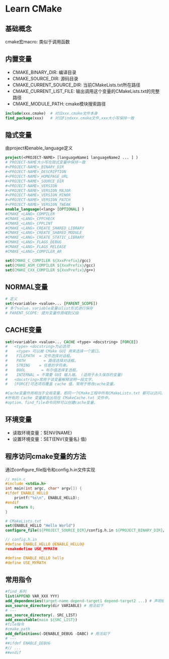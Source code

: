 # Learn CMake


## 基础概念

cmake宏macro: 类似于调用函数


## 内置变量

- CMAKE_BINARY_DIR: 编译目录
- CMAKE_SOURCE_DIR: 源码目录
- CMAKE_CURRENT_SOURCE_DIR: 当前CMakeLists.txt所在路径
- CMAKE_CURRENT_LIST_FILE: 输出调用这个变量的CMakeLists.txt的完整路径
- CMAKE_MODULE_PATH: cmake模块搜索路径

```cmake
include(xxx.cmake)  # 对应xxx.cmake文件本身
find_package(xxx)   # 对应Findxxx.cmake文件,xxx大小写保持一致
```

## 隐式变量

由project和enable_language定义

```cmake
project(<PROJECT-NAME> [languageName1 languageName2 ... ] )
# PROJECT-NAME大小写在隐式变量中保持一致
#<PROJECT-NAME>_BINARY_DIR
#<PROJECT-NAME>_DESCRIPTION
#<PROJECT-NAME>_HOMEPAGE_URL
#<PROJECT-NAME>_SOURCE_DIR
#<PROJECT-NAME>_VERSION
#<PROJECT-NAME>_VERSION_MAJOR
#<PROJECT-NAME>_VERSION_MINOR
#<PROJECT-NAME>_VERSION_PATCH
#<PROJECT-NAME>_VERSION_TWEAK
enable_language(<lang> [OPTIONAL] )
#CMAKE_<LANG>_COMPILER
#CMAKE_<LANG>_CPPCHECK
#CMAKE_<LANG>_CPPLINT
#CMAKE_<LANG>_CREATE_SHARED_LIBRARY
#CMAKE_<LANG>_CREATE_SHARED_MODULE
#CMAKE_<LANG>_CREATE_STATIC_LIBRARY
#CMAKE_<LANG>_FLAGS_DEBUG
#CMAKE_<LANG>_FLAGS_RELEASE
#CMAKE_<LANG>_COMPILER_AR

set(CMAKE_C_COMPILER ${XxxPrefix}/gcc)
set(CMAKE_ASM_COMPILER ${XxxPrefix}/gcc)
set(CMAKE_CXX_COMPILER ${XxxPrefix}/g++)
```

## NORMAL变量

```cmake
# 定义
set(<variable> <value>... [PARENT_SCOPE])
# 多个value，variable变量以list形式进行保存
# PARENT_SCOPE: 提升变量作用域到父级
```

## CACHE变量


```cmake
set(<variable> <value>... CACHE <type> <docstring> [FORCE])  
#	<type> <docstring>为必选项
#    <type> 可以被 CMake GUI 用来选择一个窗口。
#    FILEPATH  = 文件选择对话框。
#    PATH        = 路径选择对话框。
#    STRING    = 任意的字符串。
#    BOOL       = 布尔值选择复选框。
#    INTERNAL = 不需要 GUI 输入端。 (适用于永久保存的变量)  
#	<docstring>常用于该变量解释说明一段文字。
#	[FORCE]可选项将覆盖 cache 值，常用于修改cache变量。

#Cache变量作用相当于全局变量，即同一个CMake工程中所有CMakeLists.txt 都可以访问。
#所有的 Cache 变量都会出现在 CMakeCache.txt 文件中。
#option、find_file命令同样可以创建cache变量。
```

## 环境变量

- 读取环境变量：$ENV{NAME}
- 设置环境变量：SET(ENV{变量名} 值)

## 程序访问cmake变量的方法

通过configure_file指令和config.h.in文件实现

```c
// main.c
#include <stdio.h>
int main(int argc, char* argv[]) {
#ifdef ENABLE_HELLO
    printf("%s\n", ENABLE_HELLO);
#endif
    return 0;
}
```

```cmake
# CMakeLists.txt
set(ENABLE_HELLO "Hello World")
configure_file(${PROJECT_SOURCE_DIR}/config.h.in ${PROJECT_BINARY_DIR}/config.h)
```

```c
// config.h.in
#define ENABLE_HELLO @ENABLE_HELLO@
#cmakedefine USE_MYMATH
```

```c
#define ENABLE_HELLO hello
#define USE_MYMATH
```


## 常用指令

```cmake
#find_系列
list(APPEND VAR_XXX YYY)
add_dependencies(target-name depend-target1 depend-target2 ...) # 声明依赖关系，按依赖关系先后构建项目模块
aux_source_directory(dir VARIABLE) # 用法如下
# ---
aux_source_directory(. SRC_LIST)
add_executable(main ${SRC_LIST})
#file指令
#cmake_path
add_definitions(-DENABLE_DEBUG -DABC) # 用法如下
# ---
##ifdef ENABLE_DEBUG 
#// ...
##endif
```



